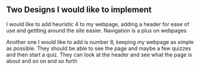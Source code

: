 Two Designs I would like to implement
--
I would like to add heuristic 4 to my webpage, adding a header for ease of use and gettting around the site easier. Navigation is a plus on webpages

Another one I would like to add is number 8, keeping my webpage as simple as possible. They should be able to see the page and maybe a few quizzes and then start a quiz.
They can look at the header and see what the page is about and so on and so forth
